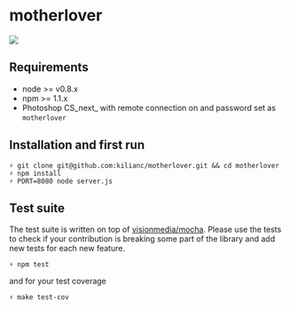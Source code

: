 # motherlover

![](http://f.cl.ly/items/1r08041h112N0U3o091q/motherlover.png)

## Requirements

  * node >= v0.8.x
  * npm >= 1.1.x
  * Photoshop CS_next_ with remote connection on and password set as `motherlover`

## Installation and first run

    ⚡ git clone git@github.com:kilianc/motherlover.git && cd motherlover
    ⚡ npm install
    ⚡ PORT=8080 node server.js

## Test suite

The test suite is written on top of [visionmedia/mocha](http://visionmedia.github.com/mocha/). Please use the tests to check if your contribution is breaking some part of the library and add new tests for each new feature.

    ⚡ npm test

and for your test coverage

    ⚡ make test-cov
